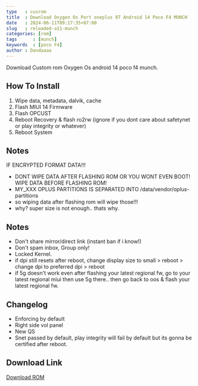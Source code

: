 ```yaml
---
type   : cusrom
title  : Download Oxygen Os Port oneplus 8T Android 14 Poco F4 MUNCH
date   : 2024-06-11T09:17:35+07:00
slug   : reloaded-a11-munch
categories: [rom]
tags      : [munch]
keywords  : [poco F4]
author : Dandaaaa
---
```


Download Custom rom Oxygen Os android 14 poco f4 munch.

## How To Install
1. Wipe data, metadata, dalvik, cache
2. Flash MIUI 14 Firmware
4. Flash OPCUST
5. Reboot Recovery & flash ro2rw (ignore if you dont care about safetynet or play integrity or whatever)
6. Reboot System

## Notes
IF ENCRYPTED FORMAT DATA!!!

- DONT WIPE DATA AFTER FLASHING ROM OR YOU WONT EVEN BOOT! WIPE DATA BEFORE FLASHING ROM!
- MY_XXX OPLUS PARTITIONS IS SEPARATED INTO /data/vendor/oplus-partitions
- so wiping data after flashing rom will wipe those!!!
- why? super size is not enough.. thats why.

## Notes
- Don't share mirror/direct link (instant ban if i know!)
- Don't spam inbox, Group only!
- Locked Kernel.
- if dpi still resets after reboot, change display size to small > reboot > change dpi to preferred dpi > reboot
- if 5g doesn't work even after flashing your latest regional fw, go to your latest regional miui then use 5g there.. then go back to oos & flash your latest regional fw.


## Changelog
- Enforcing by default
- Right side vol panel
- New QS
- Snet passed by default, play integrity will fail by default but its gonna be certified after reboot.
 
## Download Link
[Download ROM](http://telegra.ph/MUNCH-06-09-6)
